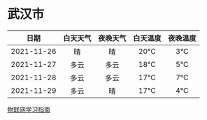 # 武汉市
|日期|白天天气|夜晚天气|白天温度|夜晚温度|
|:--:|:--:|:--:|:--:|:--:|
|2021-11-26|晴|晴|20℃|3℃|
|2021-11-27|多云|多云|18℃|5℃|
|2021-11-28|多云|多云|17℃|7℃|
|2021-11-29|多云|晴|17℃|4℃|
 
[物联网学习指南](http://doc.lziqi.top/IoT)
